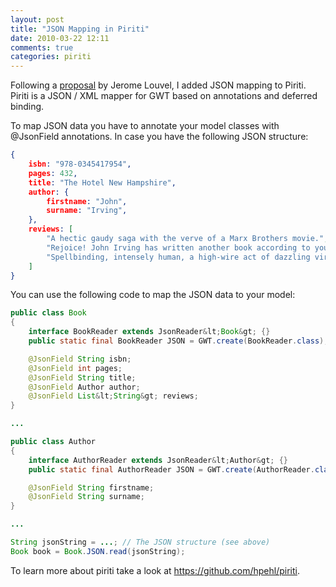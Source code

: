 ```yaml
---
layout: post
title: "JSON Mapping in Piriti"
date: 2010-03-22 12:11
comments: true
categories: piriti
---
```

Following a [proposal](http://restlet.tigris.org/ds/viewMessage.do?dsForumId=4447&dsMessageId=2450017) by Jerome 
Louvel, I added JSON mapping to Piriti. Piriti is a JSON / XML mapper for GWT based on annotations and deferred 
binding.<!-- more -->

To map JSON data you have to annotate your model classes with @JsonField annotations. In case you have the following 
JSON structure:

``` json
{
    isbn: "978-0345417954", 
    pages: 432,
    title: "The Hotel New Hampshire",
    author: {
        firstname: "John",
        surname: "Irving", 
    },
    reviews: [
        "A hectic gaudy saga with the verve of a Marx Brothers movie.", 
        "Rejoice! John Irving has written another book according to your world.", 
        "Spellbinding, intensely human, a high-wire act of dazzling virtuosity."
    ]
}    
```

You can use the following code to map the JSON data to your model:

``` java
public class Book
{
    interface BookReader extends JsonReader&lt;Book&gt; {}
    public static final BookReader JSON = GWT.create(BookReader.class);

    @JsonField String isbn;
    @JsonField int pages;
    @JsonField String title;
    @JsonField Author author;
    @JsonField List&lt;String&gt; reviews;
}

...

public class Author
{
    interface AuthorReader extends JsonReader&lt;Author&gt; {}
    public static final AuthorReader JSON = GWT.create(AuthorReader.class);

    @JsonField String firstname;
    @JsonField String surname;
}

...

String jsonString = ...; // The JSON structure (see above) 
Book book = Book.JSON.read(jsonString);
```

To learn more about piriti take a look at <https://github.com/hpehl/piriti>.